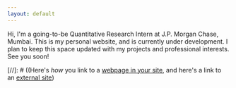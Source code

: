 ```yaml
---
layout: default
---
```


Hi, I'm a going-to-be Quantitative Research Intern at J.P. Morgan Chase, Mumbai. This is my personal website, and is currently under development. I plan to keep this space updated with my projects and professional interests. See you soon!


[//]: # ((Here's _how_ you link to a [webpage in your site](/teaching/), and here's a link to an [external site](https://www.google.com))
